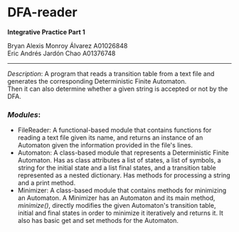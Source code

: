 # DFA-reader
**Integrative Practice Part 1** 

Bryan Alexis Monroy Álvarez A01026848  
Eric Andrés Jardón Chao A01376748

 ***   
 _Description_: A program that reads a transition table 
 from a text file and generates the corresponding Deterministic Finite Automaton.  
 Then it can also determine whether a given string is accepted or not by the DFA.   
 
### _Modules_:  
- FileReader: A functional-based module that contains functions for reading a text file given its name, 
and returns an instance of an Automaton given the information provided in the file's lines.
- Automaton: A class-based module that represents a Deterministic Finite Automaton.
Has as class attributes a list of states, a list of symbols, a string for the initial state and 
a list final states, and a transition
table represented as a nested dictionary. Has methods for processing a string and a print method.  
- Minimizer: A class-based module that contains methods for minimizing an Automaton. 
A Minimizer has an Automaton and its main method, _minimize()_, directly modifies the given Automaton's transition table,
 initial and final states in order to minimize it iteratively and returns it. It also has basic get and set methods for the Automaton. 
